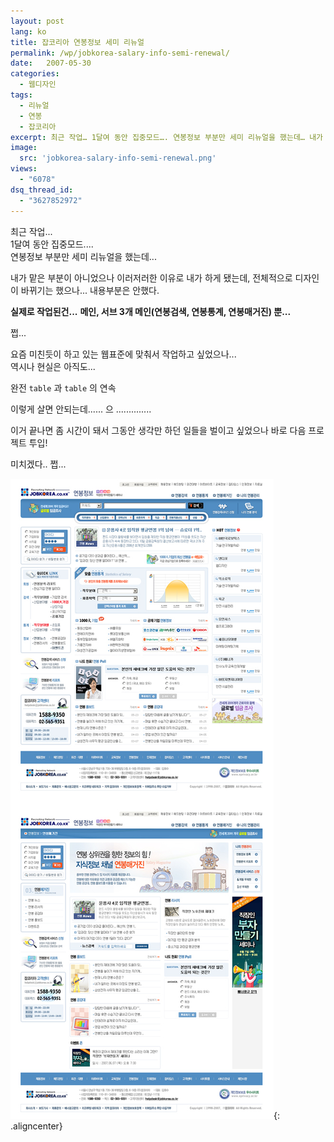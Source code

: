 ```yaml
---
layout: post
lang: ko
title: 잡코리아 연봉정보 세미 리뉴얼
permalink: /wp/jobkorea-salary-info-semi-renewal/
date:   2007-05-30
categories:
  - 웹디자인
tags:
  - 리뉴얼
  - 연봉
  - 잡코리아
excerpt: 최근 작업… 1달여 동안 집중모드…. 연봉정보 부분만 세미 리뉴얼을 했는데… 내가 맡은 부분이 아니었으나 이러저러한 이유로 내가 하게 됐는데, 전체적으로 디자인이 바뀌기는 했으나… 내용부분은 안했다. 실제로 작업된건…. 메인, 서브 3개 메인(연봉검색, 연봉통계, 연봉매거진) 뿐… 쩝… 요즘 미친듯이 하고 있는 웹표준에 맞춰서 작업하고 싶었으나.. 역시나 현실은 아직도……. 완전 table 과 table 의 연속…. ㅋㅋ 이렇게 살면 안되는데…… 으 ………….. 이거 끝나면 좀 시간이 돼서 그동안 생각만 하던 일들을 벌이고 싶었으나 바로 다음 프로젝트 투입! 미치겠다.. 쩝 [...]
image:
  src: 'jobkorea-salary-info-semi-renewal.png'
views:
  - "6078"
dsq_thread_id:
  - "3627852972"
---
```

최근 작업...  
1달여 동안 집중모드....  
연봉정보 부분만 세미 리뉴얼을 했는데...

내가 맡은 부분이 아니었으나 이러저러한 이유로 내가 하게 됐는데, 전체적으로 디자인이 바뀌기는 했으나... 내용부분은 안했다.
  
**실제로 작업된건...**
**메인, 서브 3개 메인(연봉검색, 연봉통계, 연봉매거진) 뿐...**
  
쩝...

요즘 미친듯이 하고 있는 웹표준에 맞춰서 작업하고 싶었으나...  
역시나 현실은 아직도...
  
완전 `table` 과 `table` 의 연속

이렇게 살면 안되는데...... 으 ..............

이거 끝나면 좀 시간이 돼서 그동안 생각만 하던 일들을 벌이고 싶었으나 바로 다음 프로젝트 투입!
  
미치겠다.. 쩝...

![연봉정보 메인](/assets/img/2007/01.jpg){: .aligncenter}
